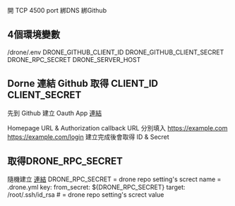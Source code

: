 開 TCP 4500 port
綁DNS
綁Github

## 4個環境變數
/drone/.env
DRONE_GITHUB_CLIENT_ID
DRONE_GITHUB_CLIENT_SECRET
DRONE_RPC_SECRET
DRONE_SERVER_HOST

## Dorne 連結 Github 取得 CLIENT_ID CLIENT_SECRET
先到 Github 建立 Oauth App [連結](https://github.com/settings/developers)

Homepage URL & Authorization callback URL
分別填入
https://example.com
https://example.com/login
建立完成後會取得 ID & Secret
 
## 取得DRONE_RPC_SECRET
隨機建立 [連結](https://correcthorsebatterystaple.net/)
DRONE_RPC_SECRET = drone repo setting's screct name
= .drone.yml
key:
	from_secret: ${DRONE_RPC_SECRET}
target: /root/.ssh/id_rsa	# = drone repo setting's screct value